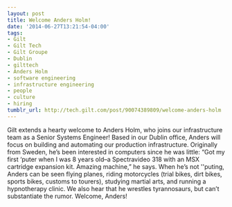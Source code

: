 ```yaml
---
layout: post
title: Welcome Anders Holm!
date: '2014-06-27T13:21:54-04:00'
tags:
- Gilt
- Gilt Tech
- Gilt Groupe
- Dublin
- gilttech
- Anders Holm
- software engineering
- infrastructure engineering
- people
- culture
- hiring
tumblr_url: http://tech.gilt.com/post/90074389809/welcome-anders-holm
---
```



Gilt extends a hearty welcome to Anders Holm, who joins our infrastructure team as a Senior Systems Engineer! Based in our Dublin office, Anders will focus on building and automating our production infrastructure. Originally from Sweden, he’s been interested in computers since he was little: “Got my first ‘puter when I was 8 years old–a Spectravideo 318 with an MSX cartridge expansion kit. Amazing machine,” he says. When he’s not ''puting, Anders can be seen flying planes, riding motorcycles (trial bikes, dirt bikes, sports bikes, customs to tourers), studying martial arts, and running a hypnotherapy clinic. We also hear that he wrestles tyrannosaurs, but can’t substantiate the rumor. Welcome, Anders!
